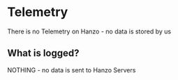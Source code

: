 # Telemetry 

There is no Telemetry on Hanzo - no data is stored by us

## What is logged? 

NOTHING - no data is sent to Hanzo Servers

